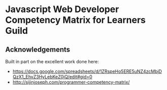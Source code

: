 # Javascript Web Developer Competency Matrix for Learners Guild



## Acknowledgements

Built in part on the excellent work done here:
- <https://docs.google.com/spreadsheets/d/1ZRspeHo5ERE5uNZ4zcMbjDQzX1_EhvZ3HyLebKeZ0jQ/edit#gid=0>
- <http://sijinjoseph.com/programmer-competency-matrix/>
